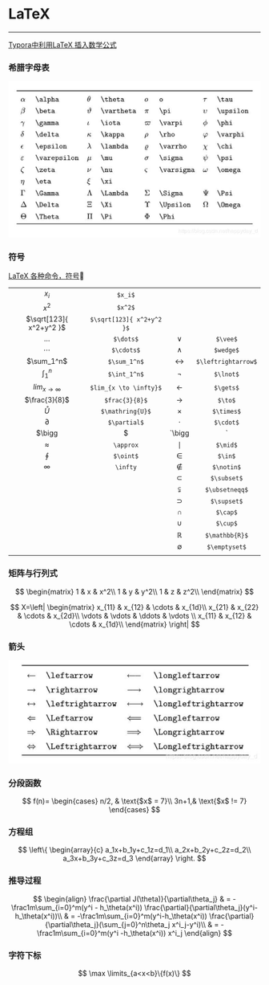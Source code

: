 # LaTeX

---

[Typora中利用LaTeX 插入数学公式](https://blog.csdn.net/happyday_d/article/details/83715440)

### 希腊字母表

![希腊字母表](LaTeX.assets/希腊字母表.jpeg) 

### 符号

[LaTeX 各种命令，符号](https://blog.csdn.net/GarfieldEr007/article/details/51646604?depth_1-utm_source=distribute.pc_relevant.none-task&utm_source=distribute.pc_relevant.none-task)

|  |      | | |
| :-------: | :---------: | :-------: | :-------: |
| $x_i$ | `$x_i$` |  |  |
|   $x^2$   |   `$x^2$`   |  |  |
| $\sqrt[123]{ x^2+y^2 }$ | `$\sqrt[123]{ x^2+y^2 }$` |  |  |
| $\dots$ |`$\dots$`| $\vee$ | `$\vee$` |
| $\cdots$ |`$\cdots$`|     $\wedge$      | `$wedge$` |
| $\sum_1^n$​ |`$\sum_1^n$`| $\leftrightarrow$ | `$\leftrightarrow$` |
| $\int_1^n$ |`$\int_1^n$`| $\lnot$ | `$\lnot$` |
| $lim_{x \to \infty}$ |`$lim_{x \to \infty}$`| $\gets$ | `$\gets$` |
| $\frac{3}{8}$ |`$frac{3}{8}$`| $\to$ | `$\to$` |
| $\mathring{U}$ |`$\mathring{U}$`| $\times$ | `$\times$` |
| $\partial$ |`$\partial$`| $\cdot$ | `$\cdot$` |
| $\bigg|$ |`\bigg|`| $\div $ | `$\div$` |
| $\approx$ |`\approx`| $\mid$ | `$\mid$` |
| $\oint$ |`$\oint$`| $\in$ | `$\in$` |
| $\infty$ |`\infty`| $\notin$ | `$\notin$` |
|  || $\subset$ | `$\subset$` |
|  || $\subsetneqq$ | `$\ubsetneqq$` |
| || $\supset$ | `$\supset$` |
| || $\cap$ | `$\cap$` |
| || $\cup$ | `$\cup$` |
| || $\mathbb{R}$ | `$\mathbb{R}$` |
| || $\emptyset$ | `$\emptyset$` |
| ||  |  |

### 矩阵与行列式

$$
\begin{matrix}
	1 & x & x^2\\
	1 & y & y^2\\
	1 & z & z^2\\
	\end{matrix}
$$


$$
X=\left|
	\begin{matrix}
		x_{11} & x_{12} & \cdots & x_{1d}\\
		x_{21} & x_{22} & \cdots & x_{2d}\\
		\vdots & \vdots & \ddots & \vdots \\
		x_{11} & x_{12} & \cdots & x_{1d}\\
	\end{matrix}
\right|
$$


### 箭头

![箭头](LaTeX.assets/箭头.JPG)



### 分段函数

$$
f(n)=
	\begin{cases}
		n/2, & \text{$x$ = 7}\\
		3n+1,& \text{$x$ != 7}
	\end{cases}
$$



### 方程组

$$
\left\{
	\begin{array}{c}
		a_1x+b_1y+c_1z=d_1\\
		a_2x+b_2y+c_2z=d_2\\
		a_3x+b_3y+c_3z=d_3
	\end{array}
\right.
$$

### 推导过程

$$
\begin{align}
		\frac{\partial J(\theta)}{\partial\theta_j}
		& = -\frac1m\sum_{i=0}^m(y^i - h_\theta(x^i)) \frac{\partial}{\partial\theta_j}(y^i-h_\theta(x^i))\\
		& = -\frac1m\sum_{i=0}^m(y^i-h_\theta(x^i)) \frac{\partial}{\partial\theta_j}(\sum_{j=0}^n\theta_j x^i_j-y^i)\\
		& = -\frac1m\sum_{i=0}^m(y^i -h_\theta(x^i)) x^i_j
\end{align}
$$


### 字符下标

$$
\max \limits_{a<x<b}\{f(x)\}
$$





 